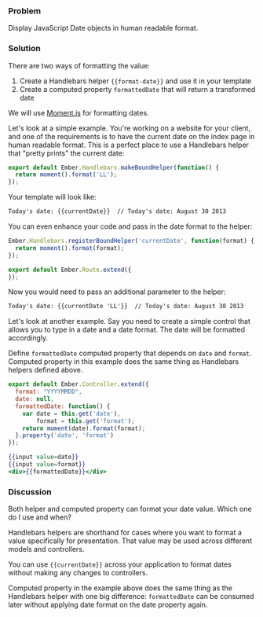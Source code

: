 ### Problem

Display JavaScript Date objects in human readable format.

### Solution

There are two ways of formatting the value:

1. Create a Handlebars helper `{{format-date}}` and use it in your template
2. Create a computed property `formattedDate` that will return a transformed date

We will use [Moment.js](http://momentjs.com) for formatting dates.

Let's look at a simple example. You're working on a website for your
client, and one of the requirements is to have the current date on the index page in human readable format. This is a perfect place to use a
Handlebars helper that "pretty prints" the current date:

```app/helpers/current-date.js
export default Ember.Handlebars.makeBoundHelper(function() {
  return moment().format('LL');
});
```

Your template will look like:

```html
Today's date: {{currentDate}}  // Today's date: August 30 2013
```

You can even enhance your code and pass in the date format to the helper:

```app/routes/application.js
Ember.Handlebars.registerBoundHelper('currentDate', function(format) {
  return moment().format(format);
});

export default Ember.Route.extend({
});
```

Now you would need to pass an additional parameter to the helper:

```html
Today's date: {{currentDate 'LL'}}  // Today's date: August 30 2013
```

Let's look at another example. Say you need
to create a simple control that allows you to type in a date and
a date format. The date will be formatted accordingly.

Define `formattedDate` computed property that depends on
`date` and `format`. Computed property in this example does
the same thing as Handlebars helpers defined above.

```app/controllers/application.js
export default Ember.Controller.extend({
  format: "YYYYMMDD",
  date: null,
  formattedDate: function() {
    var date = this.get('date'),
        format = this.get('format');
    return moment(date).format(format);
  }.property('date', 'format')
});
```

```/app/templates/application.hbs
{{input value=date}}
{{input value=format}}
<div>{{formattedDate}}</div>
```

### Discussion

Both helper and computed property can format your date value. 
Which one do I use and when?

Handlebars helpers are shorthand for cases where you want to format
a value specifically for presentation. That value may be used 
across different models and controllers.

You can use `{{currentDate}}` across your application to format dates
without making any changes to controllers.

Computed property in the example above does the same thing as the
Handlebars helper with one big difference:
`formattedDate` can be consumed later without applying
date format on the date property again.

<!---#### Example

<a class="jsbin-embed" href="http://jsbin.com/nipujoneqe/1/embed?live">JS Bin</a>-->
